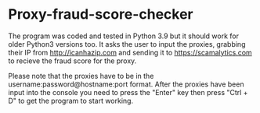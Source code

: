 # Proxy-fraud-score-checker

The program was coded and tested in Python 3.9 but it should work for older Python3 versions too. It asks the user to input the proxies, grabbing their IP from http://icanhazip.com and sending it to https://scamalytics.com to recieve the fraud score for the proxy.

Please note that the proxies have to be in the username:password@hostname:port format.
After the proxies have been input into the console you need to press the "Enter" key then press "Ctrl + D" to get the program to start working.

